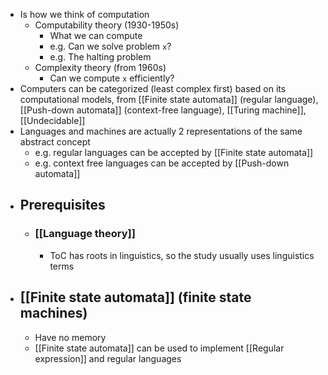 - Is how we think of computation
	- Computability theory (1930-1950s)
		- What we can compute
		- e.g. Can we solve problem `x`?
		- e.g. The halting problem
	- Complexity theory (from 1960s)
		- Can we compute `x` efficiently?
- Computers can be categorized (least complex first) based on its computational models, from [[Finite state automata]] (regular language), [[Push-down automata]] (context-free language), [[Turing machine]], [[Undecidable]]
- Languages and machines are actually 2 representations of the same abstract concept
	- e.g. regular languages can be accepted by [[Finite state automata]]
	- e.g. context free languages can be accepted by [[Push-down automata]]
- ## Prerequisites
	- ### [[Language theory]]
		- ToC has roots in linguistics, so the study usually uses linguistics terms
- ## [[Finite state automata]] (finite state machines)
	- Have no memory
	- [[Finite state automata]] can be used to implement [[Regular expression]] and regular languages
